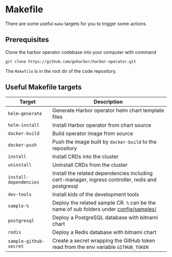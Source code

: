 # Makefile

There are some useful `make` targets for you to trigger some actions.

## Prerequisites

Clone the harbor operator codebase into your computer with command

```shell
git clone https://github.com/goharbor/harbor-operator.git
```

The `Makefile` is in the root dir of the code repository.

## Useful Makefile targets

|     Target     |      Description      |
|----------------|-----------------------|
| `helm-generate`| Generate Harbor operator helm chart template files |
| `helm-install` | Install Harbor operator from chart source |
| `docker-build` | Build operator image from source |
| `docker-push`  | Push the image built by `docker-build` to the repository |
| `install`      | Install CRDs into the cluster |
| `uninstall`    | Uninstall CRDs from the cluster |
| `install-dependencies` | Install the related dependencies including cert-manager, ingress controller, redis and postgresql |
| `dev-tools`    | Install kids of the development tools |
| `sample-%`     | Deploy the related sample CR. `%` can be the name of sub folders under [config/samples/](../config/samples) |
| `postgresql`   | Deploy a PostgreSQL database with bitnami chart |
| `redis`        | Deploy a Redis database with bitnami chart |
| `sample-github-secret` | Create a secret wrapping the GitHub token read from the env variable `GITHUB_TOKEN` |
